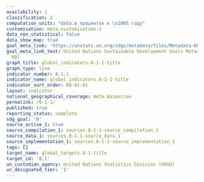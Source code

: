 ```yaml
---
availability: 1
classification: 2
computation_units: "data.в процентах к \n2005 году"
customisation: meta.customisation-1
data_non_statistical: false
data_show_map: true
goal_meta_link: 'https://unstats.un.org/sdgs/metadata/files/Metadata-08-01-01.pdf '
goal_meta_link_text: United Nations Sustainable Development Goals Metadata (PDF 232
  KB)
graph_title: global_indicators.8-1-1-title
graph_type: line
indicator_number: 8.1.1
indicator_name: global_indicators.8-1-1-title
indicator_sort_order: 08-01-01
layout: indicator
national_geographical_coverage: meta.Казахстан
permalink: /8-1-1/
published: true
reporting_status: complete
sdg_goal: '8'
source_active_1: true
source_compilation_1: sources.8-1-1-source_compilation_1
source_data_1: sources.8-1-1-source_data_1
source_implementation_1: sources.8-1-1-source_implementation_1
tags: []
target_name: global_targets.8-1-title
target_id: '8.1'
un_custodian_agency: United Nations Statistics Division (UNSD)
un_designated_tier: '1'
---
```

